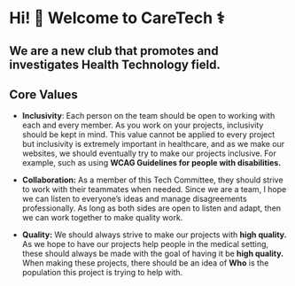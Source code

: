 # Hi! 👋 Welcome to CareTech ⚕️


## We are a new club that promotes and investigates Health Technology field. 

## Core Values

- **Inclusivity**: Each person on the team should be open to working with each and every member. As you work on your projects, inclusivity should be kept in mind. This value cannot be applied to every project but inclusivity is extremely important in healthcare, and as we make our websites, we should eventually try to make our projects inclusive. For example, such as using **WCAG Guidelines for people with disabilities.**

- **Collaboration:** As a member of this Tech Committee, they should strive to work with their teammates when needed. Since we are a team, I hope we can listen to everyone’s ideas and manage disagreements professionally. As long as both sides are open to listen and adapt, then we can work together to make quality work.

- **Quality:** We should always strive to make our projects with **high quality.** As we hope to have our projects help people in the medical setting, these should always be made with the goal of having it be **high quality.** When making these projects, there should be an idea of **Who** is the population this project is trying to help with.

<!--
🙋‍♀️ A short introduction - what is your organization all about?
🌈 Contribution guidelines - how can the community get involved?
👩‍💻 Useful resources - where can the community find your docs? Is there anything else the community should know?
🍿 Fun facts - what does your team eat for breakfast?
🧙 Remember, you can do mighty things with the power of [Markdown](https://docs.github.com/github/writing-on-github/getting-started-with-writing-and-formatting-on-github/basic-writing-and-formatting-syntax)
-->
